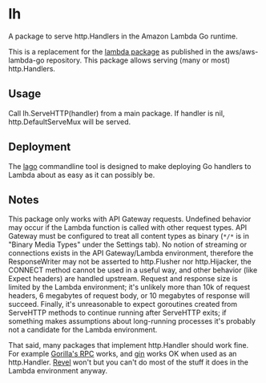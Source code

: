 # lh
A package to serve http.Handlers in the Amazon Lambda Go runtime.

This is a replacement for the [lambda package](github.com/aws/aws-lambda-go/lambda) as published in the aws/aws-lambda-go repository. This package allows serving (many or most) http.Handlers.

## Usage
Call lh.ServeHTTP(handler) from a main package. If handler is nil, http.DefaultServeMux will be served.

## Deployment
The [lago](https://github.com/cloudinterfaces/lago) commandline tool is designed to make deploying Go handlers to Lambda about as easy as it can possibly be.

## Notes
This package only works with API Gateway requests. Undefined behavior may occur if the Lambda function is called with other request types. API Gateway must be configured to treat all content types as binary (```*/*``` is in "Binary Media Types" under the Settings tab). No notion of streaming or connections exists in the API Gateway/Lambda environment, therefore the ResponseWriter may not be asserted to http.Flusher nor http.Hijacker, the CONNECT method cannot be used in a useful way, and other behavior (like Expect headers) are handled upstream. Request and response size is limited by the Lambda environment; it's unlikely more than 10k of request headers, 6 megabytes of request body, or 10 megabytes of response will succeed. Finally, it's unreasonable to expect goroutines created from ServeHTTP methods to continue running after ServeHTTP exits; if something makes assumptions about long-running processes it's probably not a candidate for the Lambda environment.

That said, many packages that implement http.Handler should work fine. For example [Gorilla's RPC](https://github.com/gorilla/rpc) works, and [gin](https://github.com/gin-gonic/gin) works OK when used as an http.Handler. [Revel](https://revel.github.io/) won't but you can't do most of the stuff it does in the Lambda environment anyway.